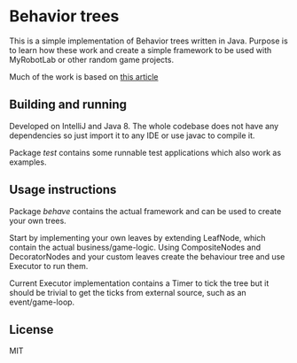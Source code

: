 # Behavior trees
This is a simple implementation of Behavior trees written in Java. Purpose is to learn how these work and create a simple framework to be used with MyRobotLab or other random game projects. 

Much of the work is based on [this article](https://www.gamasutra.com/blogs/ChrisSimpson/20140717/221339/Behavior_trees_for_AI_How_they_work.php)

## Building and running
Developed on IntelliJ and Java 8. The whole codebase does not have any dependencies so just import it to any IDE or use javac to compile it.

Package *test* contains some runnable test applications which also work as examples.

## Usage instructions
Package *behave* contains the actual framework and can be used to create your own trees.

Start by implementing your own leaves by extending LeafNode, which contain the actual business/game-logic. Using CompositeNodes and DecoratorNodes and your custom leaves create the behaviour tree and use Executor to run them.

Current Executor implementation contains a Timer to tick the tree but it should be trivial to get the ticks from external source, such as an event/game-loop.

## License
MIT

